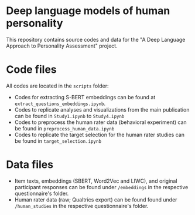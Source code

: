 # Deep language models of human personality
This repository contains source codes and data for the "A Deep Language Approach to Personality Assessment" project.

# Code files
All codes are located in the `scripts` folder:
- Codes for extracting S-BERT embeddings can be found at `extract_questions_embeddings.ipynb`.
- Codes to replicate analyses and visualizations from the main publication can be found in `Study1.ipynb` to `Study4.ipynb`
- Codes to preprocess the human rater data (behavioral experiment) can be found in `preprocess_human_data.ipynb`
- Codes to replicate the target selection for the human rater studies can be found in `target_selection.ipynb`

# Data files
- Item texts, embeddings (SBERT, Word2Vec and LIWC), and original participant responses can be found under `/embeddings` in the respective questionnaire's folder.
- Human rater data (raw; Qualtrics export) can be found found under `/human_studies` in the respective questionnaire's folder.